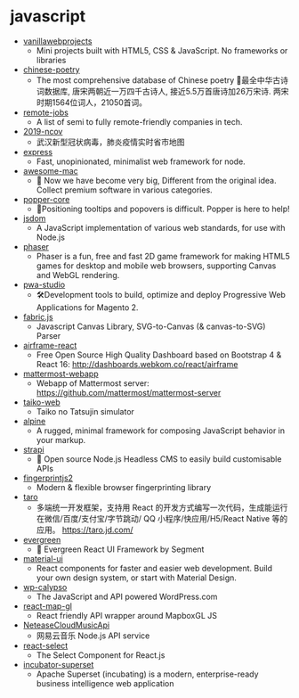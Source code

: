 # javascript
- [vanillawebprojects](https://github.com/bradtraversy/vanillawebprojects)
  - Mini projects built with HTML5, CSS & JavaScript. No frameworks or libraries
- [chinese-poetry](https://github.com/chinese-poetry/chinese-poetry)
  - The most comprehensive database of Chinese poetry 🧶最全中华古诗词数据库, 唐宋两朝近一万四千古诗人, 接近5.5万首唐诗加26万宋诗. 两宋时期1564位词人，21050首词。
- [remote-jobs](https://github.com/remoteintech/remote-jobs)
  - A list of semi to fully remote-friendly companies in tech.
- [2019-ncov](https://github.com/shfshanyue/2019-ncov)
  - 武汉新型冠状病毒，肺炎疫情实时省市地图
- [express](https://github.com/expressjs/express)
  - Fast, unopinionated, minimalist web framework for node.
- [awesome-mac](https://github.com/jaywcjlove/awesome-mac)
  -  Now we have become very big, Different from the original idea. Collect premium software in various categories.
- [popper-core](https://github.com/popperjs/popper-core)
  - 🍿Positioning tooltips and popovers is difficult. Popper is here to help!
- [jsdom](https://github.com/jsdom/jsdom)
  - A JavaScript implementation of various web standards, for use with Node.js
- [phaser](https://github.com/photonstorm/phaser)
  - Phaser is a fun, free and fast 2D game framework for making HTML5 games for desktop and mobile web browsers, supporting Canvas and WebGL rendering.
- [pwa-studio](https://github.com/magento/pwa-studio)
  - 🛠Development tools to build, optimize and deploy Progressive Web Applications for Magento 2.
- [fabric.js](https://github.com/fabricjs/fabric.js)
  - Javascript Canvas Library, SVG-to-Canvas (& canvas-to-SVG) Parser
- [airframe-react](https://github.com/0wczar/airframe-react)
  - Free Open Source High Quality Dashboard based on Bootstrap 4 & React 16: http://dashboards.webkom.co/react/airframe
- [mattermost-webapp](https://github.com/mattermost/mattermost-webapp)
  - Webapp of Mattermost server: https://github.com/mattermost/mattermost-server
- [taiko-web](https://github.com/bui/taiko-web)
  - Taiko no Tatsujin simulator
- [alpine](https://github.com/alpinejs/alpine)
  - A rugged, minimal framework for composing JavaScript behavior in your markup.
- [strapi](https://github.com/strapi/strapi)
  - 🚀 Open source Node.js Headless CMS to easily build customisable APIs
- [fingerprintjs2](https://github.com/Valve/fingerprintjs2)
  - Modern & flexible browser fingerprinting library
- [taro](https://github.com/NervJS/taro)
  - 多端统一开发框架，支持用 React 的开发方式编写一次代码，生成能运行在微信/百度/支付宝/字节跳动/ QQ 小程序/快应用/H5/React Native 等的应用。 https://taro.jd.com/
- [evergreen](https://github.com/segmentio/evergreen)
  - 🌲 Evergreen React UI Framework by Segment
- [material-ui](https://github.com/mui-org/material-ui)
  - React components for faster and easier web development. Build your own design system, or start with Material Design.
- [wp-calypso](https://github.com/Automattic/wp-calypso)
  - The JavaScript and API powered WordPress.com
- [react-map-gl](https://github.com/uber/react-map-gl)
  - React friendly API wrapper around MapboxGL JS
- [NeteaseCloudMusicApi](https://github.com/Binaryify/NeteaseCloudMusicApi)
  - 网易云音乐 Node.js API service
- [react-select](https://github.com/JedWatson/react-select)
  - The Select Component for React.js
- [incubator-superset](https://github.com/apache/incubator-superset)
  - Apache Superset (incubating) is a modern, enterprise-ready business intelligence web application
